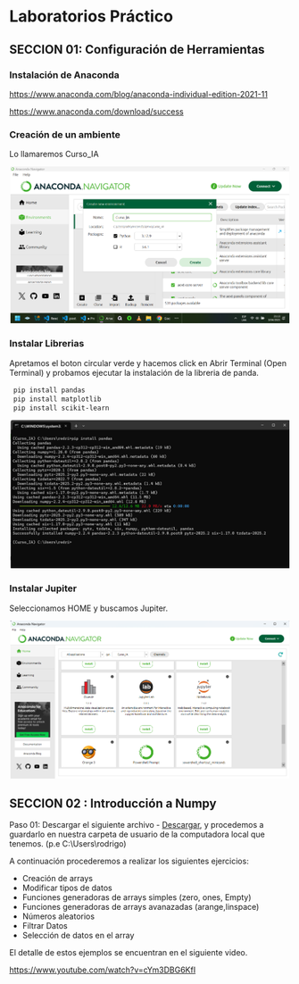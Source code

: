 # Laboratorios Práctico

## SECCION 01: Configuración de Herramientas 

### Instalación de Anaconda

https://www.anaconda.com/blog/anaconda-individual-edition-2021-11 

https://www.anaconda.com/download/success

### Creación de un ambiente

Lo llamaremos Curso_IA

<p align="center">
<img src="img/crear_ambiente.png" width="500">
</p>

### Instalar Librerias

Apretamos el boton circular verde y hacemos click en Abrir Terminal (Open Terminal) y probamos ejecutar la instalación de la libreria de panda.

```
 pip install pandas
 pip install matplotlib
 pip install scikit-learn

```

<p align="center">
<img src="img/instalacion_pandas.png" width="500">
</p>

### Instalar Jupiter

Seleccionamos HOME y buscamos Jupiter.

<p align="center">
<img src="img/instalacion_jupiter.png" width="500">
</p>


## SECCION 02 : Introducción a Numpy

Paso 01: Descargar el siguiente archivo - [Descargar](/Laboratorio/numpy.ipynb), y procedemos a guardarlo en nuestra carpeta de usuario de la computadora local que tenemos. (p.e C:\Users\rodrigo)

A continuación procederemos a realizar los siguientes ejercicios:

- Creación de arrays
- Modificar tipos de datos
- Funciones generadoras de arrays simples (zero, ones, Empty)
- Funciones generadoras de arrays avanazadas (arange,linspace)
- Números aleatorios
- Filtrar Datos
- Selección de datos en el array

El detalle de estos ejemplos se encuentran en el siguiente video.

https://www.youtube.com/watch?v=cYm3DBG6KfI

